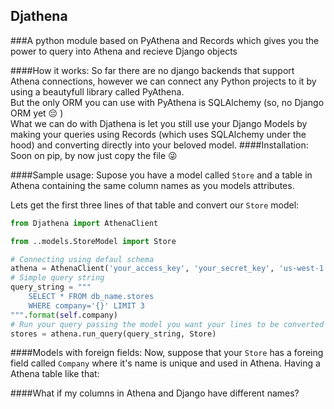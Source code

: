 ## Djathena
###A python module based on PyAthena and Records which gives you the power to query into Athena and recieve Django objects

####How it works:
So far there are no django backends that support Athena connections, however we can connect any Python projects to it by using a beautyfull library called PyAthena.<br>But the only ORM you can use with PyAthena is SQLAlchemy (so, no Django ORM yet :pensive: )<br>What we can do with Djathena is let you still use your Django Models by making your queries using Records (which uses SQLAlchemy under the hood) and converting directly into your beloved model.
####Installation:
Soon on pip, by now just copy the file  :stuck_out_tongue_winking_eye:

####Sample usage:
Supose you have a model called `Store` and a table in Athena containing the same column names as you models attributes.

Lets get the first three lines of that table and convert our `Store`  model:

```Python
from Djathena import AthenaClient

from ..models.StoreModel import Store

# Connecting using defaul schema
athena = AthenaClient('your_access_key', 'your_secret_key', 'us-west-1', 'your_s3_staging_dir')
# Simple query string
query_string = """
    SELECT * FROM db_name.stores 
    WHERE company='{}' LIMIT 3
""".format(self.company)
# Run your query passing the model you want your lines to be converted to
stores = athena.run_query(query_string, Store)
```

####Models with foreign fields:
Now, suppose that your `Store` has a foreing field called `Company` where it's name is unique and used in Athena.
Having a Athena table like that:

####What if my columns in Athena and Django have different names?

